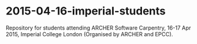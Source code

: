 # 2015-04-16-imperial-students
Repository for students attending ARCHER Software Carpentry, 16-17 Apr 2015, Imperial College London (Organised by ARCHER and EPCC).
